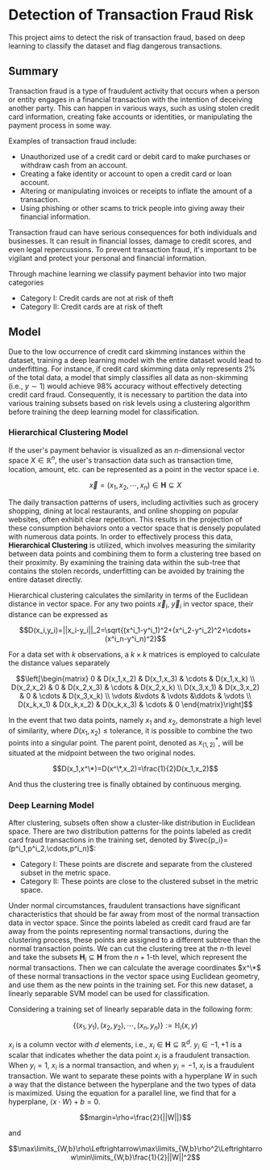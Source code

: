 # Detection of Transaction Fraud Risk

This project aims to detect the risk of transaction fraud, based on deep learning to classify the dataset and flag dangerous transactions.

## Summary

Transaction fraud is a type of fraudulent activity that occurs when a person or entity engages in a financial transaction with the intention of deceiving another party. This can happen in various ways, such as using stolen credit card information, creating fake accounts or identities, or manipulating the payment process in some way.

Examples of transaction fraud include:

- Unauthorized use of a credit card or debit card to make purchases or withdraw cash from an account.
- Creating a fake identity or account to open a credit card or loan account.
- Altering or manipulating invoices or receipts to inflate the amount of a transaction.
- Using phishing or other scams to trick people into giving away their financial information.

Transaction fraud can have serious consequences for both individuals and businesses. It can result in financial losses, damage to credit scores, and even legal repercussions. To prevent transaction fraud, it's important to be vigilant and protect your personal and financial information.

Through machine learning we classify payment behavior into two major categories

* Category I: Credit cards are not at risk of theft
* Category II: Credit cards are at risk of theft

## Model

Due to the low occurrence of credit card skimming instances within the dataset, training a deep learning model with the entire dataset would lead to underfitting. For instance, if credit card skimming data only represents $2\%$ of the total data, a model that simply classifies all data as non-skimming (i.e., $y\sim 1$) would achieve $98\%$ accuracy without effectively detecting credit card fraud. Consequently, it is necessary to partition the data into various training subsets based on risk levels using a clustering algorithm before training the deep learning model for classification.

### Hierarchical Clustering Model

If the user's payment behavior is visualized as an $n$-dimensional vector space $X\in\mathbb{R}^n$, the user's transaction data such as transaction time, location, amount, etc. can be represented as a point in the vector space i.e.

$$\vec{x}=(x_1,x_2,\cdots,x_n)\in\mathbf{H}\subseteq X$$

The daily transaction patterns of users, including activities such as grocery shopping, dining at local restaurants, and online shopping on popular websites, often exhibit clear repetition. This results in the projection of these consumption behaviors onto a vector space that is densely populated with numerous data points. In order to effectively process this data, **Hierarchical Clustering** is utilized, which involves measuring the similarity between data points and combining them to form a clustering tree based on their proximity. By examining the training data within the sub-tree that contains the stolen records, underfitting can be avoided by training the entire dataset directly.

Hierarchical clustering calculates the similarity in terms of the Euclidean distance in vector space. For any two points $\vec x_i$, $\vec y_i$ in vector space, their distance can be expressed as

$$D(x_i,y_i)=||x_i-y_i||_2=\sqrt{(x^i_1-y^i_1)^2+(x^i_2-y^i_2)^2+\cdots+(x^i_n-y^i_n)^2}$$

For a data set with $k$ observations, a $k\times k$ matrices is employed to calculate the distance values separately

$$\left[\begin{matrix}
0 & D(x_1,x_2) & D(x_1,x_3) & \cdots & D(x_1,x_k) \\
D(x_2,x_2) & 0 & D(x_2,x_3) & \cdots & D(x_2,x_k) \\
D(x_3,x_1) & D(x_3,x_2) & 0 & \cdots & D(x_3,x_k) \\
\vdots &\vdots & \vdots &\ddots & \vdots \\
D(x_k,x_1) & D(x_k,x_2) & D(x_k,x_3) & \cdots & 0
\end{matrix}\right]$$

In the event that two data points, namely $x_1$ and $x_2$, demonstrate a high level of similarity, where $D(x_1,x_2)\leq\text{tolerance}$, it is possible to combine the two points into a singular point. The parent point, denoted as $x^*_{(1,2)}$, will be situated at the midpoint between the two original nodes.

$$D(x_1,x^\*)=D(x^\*,x_2)=\frac{1}{2}D(x_1,x_2)$$

And thus the clustering tree is finally obtained by continuous merging.

### Deep Learning Model

After clustering, subsets often show a cluster-like distribution in Euclidean space. There are two distribution patterns for the points labeled as credit card fraud transactions in the training set, denoted by $\vec{p_i}=(p^i_1,p^i_2,\cdots,p^i_n)$:

* Category I: These points are discrete and separate from the clustered subset in the metric space.
* Category II: These points are close to the clustered subset in the metric space.

Under normal circumstances, fraudulent transactions have significant characteristics that should be far away from most of the normal transaction data in vector space. Since the points labeled as credit card fraud are far away from the points representing normal transactions, during the clustering process, these points are assigned to a different subtree than the normal transaction points. We can cut the clustering tree at the $n$-th level and take the subsets $\mathbf{H}_i\subseteq\mathbf{H}$ from the $n+1$-th level, which represent the normal transactions. Then we can calculate the average coordinates $x^\*$ of these normal transactions in the vector space using Euclidean geometry, and use them as the new points in the training set. For this new dataset, a linearly separable SVM model can be used for classification.

Considering a training set of linearly separable data in the following form:

$$\{(x_1,y_1),(x_2,y_2),\cdots,(x_n,y_n)\}:=\mathbb{H}_i(x,y)$$

$x_i$ is a column vector with $d$ elements, i.e., $x_i\in\mathbf{H}\subseteq\mathbb{R}^d$. $y_i\in{-1,+1}$ is a scalar that indicates whether the data point $x_i$ is a fraudulent transaction. When $y_i=1$, $x_i$ is a normal transaction, and when $y_i=-1$, $x_i$ is a fraudulent transaction. We want to separate these points with a hyperplane $W$ in such a way that the distance between the hyperplane and the two types of data is maximized. Using the equation for a parallel line, we find that for a hyperplane, $\langle x\cdot W \rangle + b = 0$.

$$margin=\rho=\frac{2}{||W||}$$

and

$$\max\limits_{W,b}\rho\Leftrightarrow\max\limits_{W,b}\rho^2\Leftrightarrow\min\limits_{W,b}\frac{1}{2}||W||^2$$



